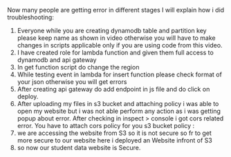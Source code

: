 Now many people are getting error in different stages I will explain how i did troubleshooting:
1. Everyone while you are creating dynamodb table and partition key please keep name as shown in video otherwise you will have to make changes in scripts applicable only if you are using code from this video.
2. I have created role for lambda function and given them full access to dynamodb and api gateway
3. In get function script do change the region 
4. While testing event in lambda for insert function please check format of your json otherwise you will get errors
5. After creating api gateway do add endpoint in js file and do click on deploy.
6. After uploading my files in s3 bucket and attaching policy i was able to open my website but i was not able perform any action as i was getting popup about error. After checking in inspect > console i got cors related error. You have to attach cors policy for you s3 bucket
policy : 
7.  we are accessing the website from S3 so it is not secure so fr to get more secure to our website here i deployed an Website infront of S3
8.  so now our student data website is  Secure.

